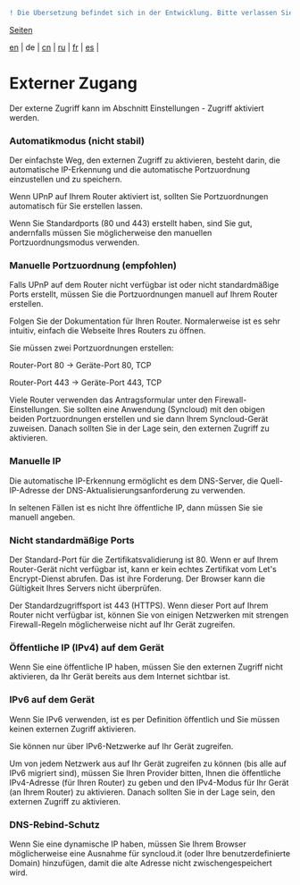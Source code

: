 ```diff
! Die Übersetzung befindet sich in der Entwicklung. Bitte verlassen Sie sich auf die englische Originalversion.
```

[Seiten](https://github.com/syncloud/docs/blob/master/de/index.md#seiten)

[en](https://github.com/syncloud/platform/wiki/External-access) | 
de | 
[cn](https://github.com/syncloud/docs/blob/master/cn/content/External-access.md) | 
[ru](https://github.com/syncloud/docs/blob/master/ru/content/External-access.md) | 
[fr](https://github.com/syncloud/docs/blob/master/fr/content/External-access.md) | 
[es](https://github.com/syncloud/docs/blob/master/es/content/External-access.md) | 

# Externer Zugang

Der externe Zugriff kann im Abschnitt Einstellungen - Zugriff aktiviert werden.

### Automatikmodus (nicht stabil)

Der einfachste Weg, den externen Zugriff zu aktivieren, besteht darin, die automatische IP-Erkennung und die automatische Portzuordnung einzustellen und zu speichern.

Wenn UPnP auf Ihrem Router aktiviert ist, sollten Sie Portzuordnungen automatisch für Sie erstellen lassen.

Wenn Sie Standardports (80 und 443) erstellt haben, sind Sie gut, andernfalls müssen Sie möglicherweise den manuellen Portzuordnungsmodus verwenden.

### Manuelle Portzuordnung (empfohlen)

Falls UPnP auf dem Router nicht verfügbar ist oder nicht standardmäßige Ports erstellt, müssen Sie die Portzuordnungen manuell auf Ihrem Router erstellen.

Folgen Sie der Dokumentation für Ihren Router. Normalerweise ist es sehr intuitiv, einfach die Webseite Ihres Routers zu öffnen.

Sie müssen zwei Portzuordnungen erstellen:

Router-Port 80 -> Geräte-Port 80, TCP

Router-Port 443 -> Geräte-Port 443, TCP

Viele Router verwenden das Antragsformular unter den Firewall-Einstellungen. Sie sollten eine Anwendung (Syncloud) mit den obigen beiden Portzuordnungen erstellen und sie dann Ihrem Syncloud-Gerät zuweisen. Danach sollten Sie in der Lage sein, den externen Zugriff zu aktivieren.

### Manuelle IP

Die automatische IP-Erkennung ermöglicht es dem DNS-Server, die Quell-IP-Adresse der DNS-Aktualisierungsanforderung zu verwenden.

In seltenen Fällen ist es nicht Ihre öffentliche IP, dann müssen Sie sie manuell angeben.

### Nicht standardmäßige Ports

Der Standard-Port für die Zertifikatsvalidierung ist 80. Wenn er auf Ihrem Router-Gerät nicht verfügbar ist, kann er kein echtes Zertifikat vom Let's Encrypt-Dienst abrufen. Das ist ihre Forderung. Der Browser kann die Gültigkeit Ihres Servers nicht überprüfen.

Der Standardzugriffsport ist 443 (HTTPS). Wenn dieser Port auf Ihrem Router nicht verfügbar ist, können Sie von einigen Netzwerken mit strengen Firewall-Regeln möglicherweise nicht auf Ihr Gerät zugreifen.

### Öffentliche IP (IPv4) auf dem Gerät

Wenn Sie eine öffentliche IP haben, müssen Sie den externen Zugriff nicht aktivieren, da Ihr Gerät bereits aus dem Internet sichtbar ist.

### IPv6 auf dem Gerät

Wenn Sie IPv6 verwenden, ist es per Definition öffentlich und Sie müssen keinen externen Zugriff aktivieren.

Sie können nur über IPv6-Netzwerke auf Ihr Gerät zugreifen.

Um von jedem Netzwerk aus auf Ihr Gerät zugreifen zu können (bis alle auf IPv6 migriert sind), müssen Sie Ihren Provider bitten, Ihnen die öffentliche IPv4-Adresse (für Ihren Router) zu geben und den IPv4-Modus für Ihr Gerät (an Ihrem Router) zu aktivieren. Danach sollten Sie in der Lage sein, den externen Zugriff zu aktivieren.

### DNS-Rebind-Schutz

Wenn Sie eine dynamische IP haben, müssen Sie Ihrem Browser möglicherweise eine Ausnahme für syncloud.it (oder Ihre benutzerdefinierte Domain) hinzufügen, damit die alte Adresse nicht zwischengespeichert wird.
